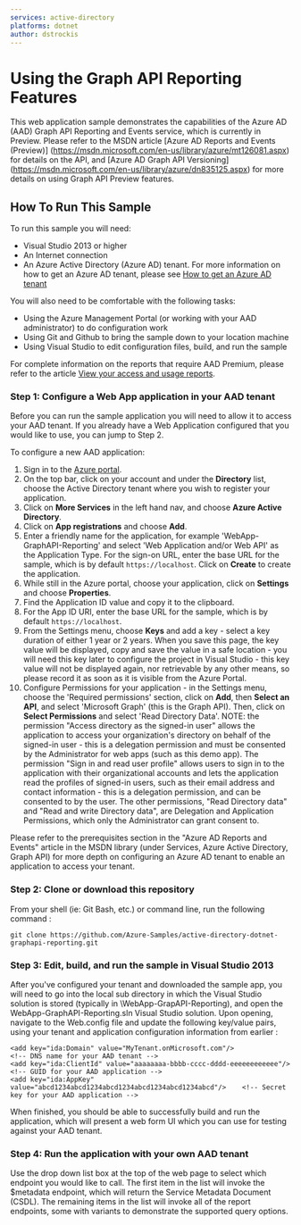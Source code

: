 ```yaml
---
services: active-directory
platforms: dotnet
author: dstrockis
---
```


# Using the Graph API Reporting Features

This web application sample demonstrates the capabilities of the Azure AD (AAD) Graph API Reporting and Events service, which is currently in Preview.  Please refer to the MSDN article [Azure AD Reports and Events (Preview)] (https://msdn.microsoft.com/en-us/library/azure/mt126081.aspx) for details on the API, and [Azure AD Graph API Versioning] (https://msdn.microsoft.com/en-us/library/azure/dn835125.aspx) for more details on using Graph API Preview features.

## How To Run This Sample

To run this sample you will need:

- Visual Studio 2013 or higher
- An Internet connection
- An Azure Active Directory (Azure AD) tenant. For more information on how to get an Azure AD tenant, please see [How to get an Azure AD tenant](https://azure.microsoft.com/en-us/documentation/articles/active-directory-howto-tenant/) 

You will also need to be comfortable with the following tasks:

- Using the Azure Management Portal (or working with your AAD administrator) to do configuration work 
- Using Git and Github to bring the sample down to your location machine
- Using Visual Studio to edit configuration files, build, and run the sample

For complete information on the reports that require AAD Premium, please refer to the article [View your access and usage reports](http://azure.microsoft.com/en-us/documentation/articles/active-directory-view-access-usage-reports/).

### Step 1: Configure a Web App application in your AAD tenant
Before you can run the sample application you will need to allow it to access your AAD tenant.  If you already have a Web Application configured that you would like to use, you can jump to Step 2.

To configure a new AAD application:

1. Sign in to the [Azure portal](https://portal.azure.com).
2. On the top bar, click on your account and under the **Directory** list, choose the Active Directory tenant where you wish to register your application.
3. Click on **More Services** in the left hand nav, and choose **Azure Active Directory**.
4. Click on **App registrations** and choose **Add**.
5. Enter a friendly name for the application, for example 'WebApp-GraphAPI-Reporting' and select 'Web Application and/or Web API' as the Application Type. For the sign-on URL, enter the base URL for the sample, which is by default `https://localhost`. Click on **Create** to create the application.
6. While still in the Azure portal, choose your application, click on **Settings** and choose **Properties**.
7. Find the Application ID value and copy it to the clipboard.
8. For the App ID URI, enter the base URL for the sample, which is by default `https://localhost`.
9. From the Settings menu, choose **Keys** and add a key - select a key duration of either 1 year or 2 years. When you save this page, the key value will be displayed, copy and save the value in a safe location - you will need this key later to configure the project in Visual Studio - this key value will not be displayed again, nor retrievable by any other means, so please record it as soon as it is visible from the Azure Portal.
10. Configure Permissions for your application - in the Settings menu, choose the 'Required permissions' section, click on **Add**, then **Select an API**, and select 'Microsoft Graph' (this is the Graph API). Then, click on  **Select Permissions** and select 'Read Directory Data'. NOTE: the permission "Access directory as the signed-in user" allows the application to access your organization's directory on behalf of the signed-in user - this is a delegation permission and must be consented by the Administrator for web apps (such as this demo app). The permission "Sign in and read user profile" allows users to sign in to the application with their organizational accounts and lets the application read the profiles of signed-in users, such as their email address and contact information - this is a delegation permission, and can be consented to by the user. The other permissions, "Read Directory data" and "Read and write Directory data", are Delegation and Application Permissions, which only the Administrator can grant consent to.

Please refer to the prerequisites section in the "Azure AD Reports and Events" article in the MSDN library (under Services, Azure Active Directory, Graph API) for more depth on configuring an Azure AD tenant to enable an application to access your tenant.  

### Step 2:  Clone or download this repository

From your shell (ie: Git Bash, etc.) or command line, run the following command :

    git clone https://github.com/Azure-Samples/active-directory-dotnet-graphapi-reporting.git

### Step 3:  Edit, build, and run the sample in Visual Studio 2013
After you've configured your tenant and downloaded the sample app, you will need to go into the local sub directory in which the Visual Studio solution is stored (typically in <your-git-root-directory>\WebApp-GrapAPI-Reporting), and open the WebApp-GraphAPI-Reporting.sln Visual Studio solution.  Upon opening, navigate to the Web.config file and update the following key/value pairs, using your tenant and application configuration information from earlier :

    <add key="ida:Domain" value="MyTenant.onMicrosoft.com"/>                  		<!-- DNS name for your AAD tenant -->
    <add key="ida:ClientId" value="aaaaaaaa-bbbb-cccc-dddd-eeeeeeeeeeee"/>    		<!-- GUID for your AAD application -->
    <add key="ida:AppKey" value="abcd1234abcd1234abcd1234abcd1234abcd1234abcd"/>	<!-- Secret key for your AAD application -->

When finished, you should be able to successfully build and run the application, which will present a web form UI which you can use for testing against your AAD tenant.

### Step 4:  Run the application with your own AAD tenant
Use the drop down list box at the top of the web page to select which endpoint you would like to call.  The first item in the list will invoke the $metadata endpoint, which will return the Service Metadata Document (CSDL).  The remaining items in the list will invoke all of the report endpoints, some with variants to demonstrate the supported query options.



